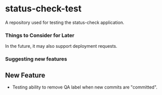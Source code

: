 # status-check-test
A repository used for testing the status-check application.
### Things to Consider for Later
In the future, it may also support deployment requests. 
### Suggesting new features

## New Feature
- Testing ability to remove QA label when new commits are "committed".
